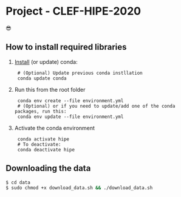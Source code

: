 # Project - CLEF-HIPE-2020

😎

## How to install required libraries

1. [Install](https://docs.conda.io/projects/conda/en/latest/user-guide/install/index.html) (or update) conda:
        
        # (Optional) Update previous conda instllation
        conda update conda
       

2. Run this from the root folder


        conda env create --file environment.yml
        # (Optional) or if you need to update/add one of the conda packages, run this:
        conda env update --file environment.yml


3. Activate the conda environment
    

        conda activate hipe
        # To deactivate:
        conda deactivate hipe

## Downloading the data

```bash
$ cd data
$ sudo chmod +x download_data.sh && ./download_data.sh
```

